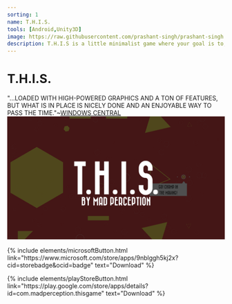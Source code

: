 ```yaml
---
sorting: 1
name: T.H.I.S.
tools: [Android,Unity3D]
image: https://raw.githubusercontent.com/prashant-singh/prashant-singh.github.io/master/assets/THIS%20Banner.JPG
description: T.H.I.S is a little minimalist game where your goal is to, well, help the ball reach the goal.
---
```

# T.H.I.S.

"...LOADED WITH HIGH-POWERED GRAPHICS AND A TON OF FEATURES, BUT WHAT IS IN PLACE IS NICELY DONE AND AN ENJOYABLE WAY TO PASS THE TIME."~<a href="https://www.windowscentral.com/this-windows-phone-game-review">WINDOWS CENTRAL</a>
<img src="/assets/header.png" alt="Smiley face" width="auto">

<div class="row">
<div class="col-lg-6 mt-5 article">
<p class="text-center">
{% include elements/microsoftButton.html link="https://www.microsoft.com/store/apps/9nblggh5kj2x?cid=storebadge&ocid=badge" text="Download" %}

</p>
</div>
<div class="col-lg-6 mt-5 article">
<p class="text-center">
{% include elements/playStoreButton.html link="https://play.google.com/store/apps/details?id=com.madperception.thisgame" text="Download" %}
</p>
</div>
</div>

